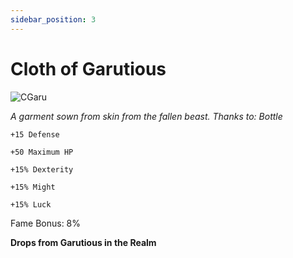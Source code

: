 ```yaml
---
sidebar_position: 3
---
```


# Cloth of Garutious

![CGaru](https://vwiki.valorserver.com/api/item/picture/cloth%20of%20garutious)

<i>A garment sown from skin from the fallen beast. Thanks to: Bottle</i>

    +15 Defense
    
    +50 Maximum HP
    
    +15% Dexterity
    
    +15% Might
    
    +15% Luck

Fame Bonus: 8%

**Drops from Garutious in the Realm**
